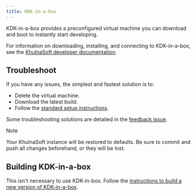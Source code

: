 ```yaml
---
title: KDK-in-a-box
---
```


KDK-in-a-box provides a preconfigured virtual machine you can download and boot
to instantly start developing.

For information on downloading, installing, and connecting to KDK-in-a-box, see the
[KhulnaSoft developer documentation](https://docs.khulnasoft.com/ee/development/contributing/first_contribution/configure-dev-env-kdk-in-a-box.html).

## Troubleshoot

If you have any issues, the simplest and fastest solution is to:

- Delete the virtual machine.
- Download the latest build.
- Follow the [standard setup instructions](https://docs.khulnasoft.com/ee/development/contributing/first_contribution/configure-dev-env-kdk-in-a-box.html).

Some troubleshooting solutions are detailed in the [feedback issue](https://github.com/khulnasoft-lab/khulnasoft-development-kit/-/issues/2035).

> [!note]
> Your KhulnaSoft instance will be restored to defaults.
> Be sure to commit and push all changes beforehand, or they will be lost.

## Building KDK-in-a-box

This isn't necessary to use KDK-in-box.
Follow the [instructions to build a new version of KDK-in-a-box](build_kdk_in_a_box.md).
